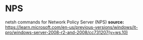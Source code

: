 # NPS









netsh commands for Network Policy Server (NPS)
**source:** https://learn.microsoft.com/en-us/previous-versions/windows/it-pro/windows-server-2008-r2-and-2008/cc731207(v=ws.10)
